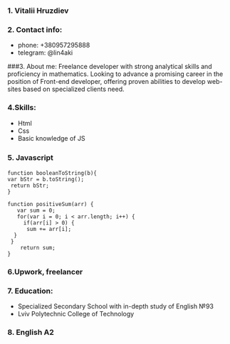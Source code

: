### 1. Vitalii Hruzdiev
### 2. Contact info:
- phone: +380957295888
- telegram: @lin4aki

###3. About me:
Freelance developer with strong analytical skills and proficiency in mathematics. Looking to advance a promising career in the position of Front-end developer, offering proven abilities to develop web-sites based on specialized clients need.
### 4.Skills:
- Html
- Css
- Basic knowledge of JS

### 5. Javascript　
	function booleanToString(b){
 	var bStr = b.toString();
 	 return bStr;
	}
```
function positiveSum(arr) {
   var sum = 0;
   for(var i = 0; i < arr.length; i++) {
     if(arr[i] > 0) {
      sum += arr[i];
  }
 }
    return sum;
}
```
### 6.Upwork, freelancer
### 7. Education:
- Specialized Secondary School with in-depth study of English №93
- Lviv Polytechnic College of Technology

### 8. English A2
